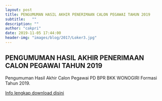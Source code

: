 ```yaml
---
layout: post
title: PENGUMUMAN HASIL AKHIR PENERIMAAN CALON PEGAWAI TAHUN 2019
subtitle:   ""
description: ""
author: "cakpri"
date: 2019-11-05 17:44:00
header-img: "images/blog/2017/Loker3.jpg"
---
```



## PENGUMUMAN HASIL AKHIR PENERIMAAN CALON PEGAWAI TAHUN 2019
Pengumuman Hasil Akhir Calon Pegawai PD BPR BKK WONOGIRI Formasi Tahun 2019.

[Info lengkap download disini](/publikasi/Loker/PENGUMUMAN_AKHIR_CALON_PEGAWAI_PD_BPR_BKK_WONOGIRI_TAHUN_2019.pdf)
